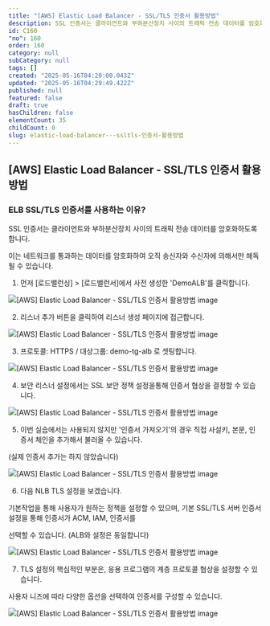 ```yaml
---
title: "[AWS] Elastic Load Balancer - SSL/TLS 인증서 활용방법"
description: SSL 인증서는 클라이언트와 부하분산장치 사이의 트래픽 전송 데이터를 암호화하도록 합니다. 이는 네트워크를 통과하는 데이터를 암호화하여 오직 송신자와 수신자에 의해서만 해독 될 수 있습니다. 1. 먼저 [로드밸런싱] > [로드밸런서]에서 사전 생성한 'DemoALB'를 클릭합니다. 2.
id: C160
"no": 160
order: 160
category: null
subCategory: null
tags: []
created: "2025-05-16T04:20:00.043Z"
updated: "2025-05-16T04:29:49.422Z"
published: null
featured: false
draft: true
hasChildren: false
elementCount: 35
childCount: 0
slug: elastic-load-balancer---ssltls-인증서-활용방법
---
```


## [AWS] Elastic Load Balancer - SSL/TLS 인증서 활용방법



### ELB SSL/TLS 인증서를 사용하는 이유?

SSL 인증서는 클라이언트와 부하분산장치 사이의 트래픽 전송 데이터를 암호화하도록 합니다. 

이는 네트워크를 통과하는 데이터를 암호화하여 오직 송신자와 수신자에 의해서만 해독 될 수 있습니다.



1. 먼저 [로드밸런싱] > [로드밸런서]에서 사전 생성한 'DemoALB'를 클릭합니다.

![[AWS] Elastic Load Balancer - SSL/TLS 인증서 활용방법 image](https://image.lemoncloud.io/57940721-f3da-43f2-9e3f-863fe182a784)



2. 리스너 추가 버튼을 클릭하여 리스너 생성 페이지에 접근합니다.

![[AWS] Elastic Load Balancer - SSL/TLS 인증서 활용방법 image](https://image.lemoncloud.io/13593e0a-8ac2-40f9-894f-b45e30148060)



3. 프로토콜: HTTPS / 대상그룹: demo-tg-alb 로 셋팅합니다.

![[AWS] Elastic Load Balancer - SSL/TLS 인증서 활용방법 image](https://image.lemoncloud.io/70228923-3a93-4630-a91e-c9f0288b5d24)



4. 보안 리스너 설정에서는 SSL 보안 정책 설정을통해 인증서 협상을 결정할 수 있습니다.

![[AWS] Elastic Load Balancer - SSL/TLS 인증서 활용방법 image](https://image.lemoncloud.io/ecba3d44-7ff2-4cc9-9785-339435e65b32)



5. 이번 실습에서는 사용되지 않지만 '인증서 가져오기'의 경우 직접 사설키, 본문, 인증서 체인을 추가해서 불러올 수 있습니다. 

(실제 인증서 추가는 하지 않았습니다)

![[AWS] Elastic Load Balancer - SSL/TLS 인증서 활용방법 image](https://image.lemoncloud.io/a689adb0-39a9-4c7a-8258-8890179556d4)



6. 다음 NLB TLS 설정을 보겠습니다.

기본작업을 통해 사용자가 원하는 정책을 설정할 수 있으며, 기본 SSL/TLS 서버 인증서 설정을 통해 인증서가 ACM, IAM, 인증서를 

선택할 수 있습니다. (ALB와 설정은 동일합니다)

![[AWS] Elastic Load Balancer - SSL/TLS 인증서 활용방법 image](https://image.lemoncloud.io/01fae331-fe50-4332-b1da-69b5a207354c)



7. TLS 설정의 핵심적인 부분은,  응용 프로그램의 계층 프로토콜 협상을 설정할 수 있습니다. 

사용자 니즈에 따라 다양한 옵션을 선택하여 인증서를 구성할 수 있습니다.

![[AWS] Elastic Load Balancer - SSL/TLS 인증서 활용방법 image](https://image.lemoncloud.io/6abb2ead-b213-483e-8ab2-59931796c49f)
